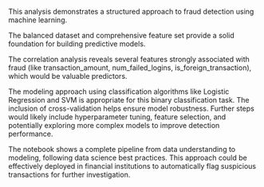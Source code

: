 This analysis demonstrates a structured approach to fraud detection using machine learning. 

The balanced dataset and comprehensive feature set provide a solid foundation for building predictive models. 

The correlation analysis reveals several features strongly associated with fraud (like transaction_amount, num_failed_logins, is_foreign_transaction), which would be valuable predictors.

The modeling approach using classification algorithms like Logistic Regression and SVM is appropriate for this binary classification task. The inclusion of cross-validation helps ensure model robustness. Further steps would likely include hyperparameter tuning, feature selection, and potentially exploring more complex models to improve detection performance.

The notebook shows a complete pipeline from data understanding to modeling, following data science best practices. This approach could be effectively deployed in financial institutions to automatically flag suspicious transactions for further investigation.


